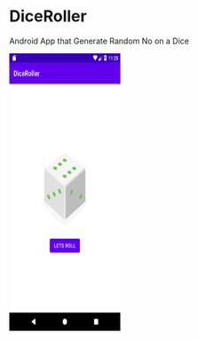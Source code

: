 # DiceRoller
Android App that Generate Random No on a Dice


<img src="app/src/main/res/drawable/screenshot1.png" width = 200 height = 500/>

